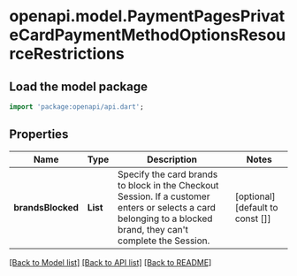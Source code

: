 # openapi.model.PaymentPagesPrivateCardPaymentMethodOptionsResourceRestrictions

## Load the model package
```dart
import 'package:openapi/api.dart';
```

## Properties
Name | Type | Description | Notes
------------ | ------------- | ------------- | -------------
**brandsBlocked** | **List<String>** | Specify the card brands to block in the Checkout Session. If a customer enters or selects a card belonging to a blocked brand, they can't complete the Session. | [optional] [default to const []]

[[Back to Model list]](../README.md#documentation-for-models) [[Back to API list]](../README.md#documentation-for-api-endpoints) [[Back to README]](../README.md)


